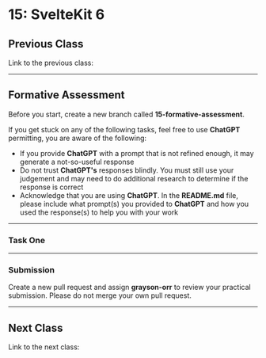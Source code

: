 # 15: SvelteKit 6

## Previous Class

Link to the previous class:

---

## Formative Assessment

Before you start, create a new branch called **15-formative-assessment**.

If you get stuck on any of the following tasks, feel free to use **ChatGPT** permitting, you are aware of the following:

- If you provide **ChatGPT** with a prompt that is not refined enough, it may generate a not-so-useful response
- Do not trust **ChatGPT's** responses blindly. You must still use your judgement and may need to do additional research to determine if the response is correct
- Acknowledge that you are using **ChatGPT**. In the **README.md** file, please include what prompt(s) you provided to **ChatGPT** and how you used the response(s) to help you with your work

---

### Task One

---

### Submission

Create a new pull request and assign **grayson-orr** to review your practical submission. Please do not merge your own pull request.

---

## Next Class

Link to the next class:
